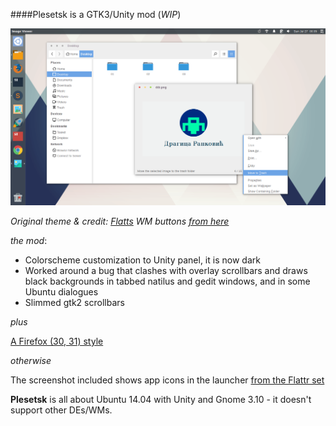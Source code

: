 ####Plesetsk is a GTK3/Unity mod (_WIP_)

![alt tag](https://raw.githubusercontent.com/baurigae/plesetsk/master/scrot.png)

_Original theme & credit: [Flatts](http://nale12.deviantart.com/#/art/Flatts-09022014-432924057?hf=1)_
_WM buttons [from here](http://vinceliuice.deviantart.com/#/art/Flattice-461445311?hf=1)_

_the mod_:

- Colorscheme customization to Unity panel, it is now dark
- Worked around a bug that clashes with overlay scrollbars and draws black backgrounds in tabbed natilus and gedit windows, and in some Ubuntu dialogues
- Slimmed gtk2 scrollbars 

_plus_

[A Firefox (30, 31) style](https://github.com/baurigae/firefox-mods/blob/master/polaris.css)

_otherwise_

The screenshot included shows app icons in the launcher [from the Flattr set](https://github.com/NitruxSA/flattr-icons)


**Plesetsk** is all about Ubuntu 14.04 with Unity and Gnome 3.10 - it doesn't support other DEs/WMs. 

